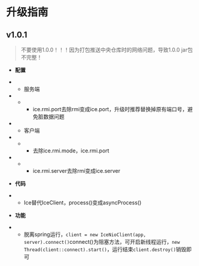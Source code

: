 # 升级指南

## v1.0.1
> 不要使用1.0.0！！！因为打包推送中央仓库时的网络问题，导致1.0.0 jar包不完整！

* **配置**
* * 服务端 
* * * ice.rmi.port去除rmi变成ice.port，升级时推荐替换掉原有端口号，避免脏数据问题
* * 客户端 
* * * 去除ice.rmi.mode，ice.rmi.port
* * * ice.rmi.server去除rmi变成ice.server

* **代码**
* * Ice替代IceClient，process()变成asyncProcess()

* **功能**
* * 脱离spring运行，```client = new IceNioClient(app, server).connect()```connect()为阻塞方法，可开启新线程运行，```new Thread(client::connect).start()```，运行结束```client.destroy()```销毁即可